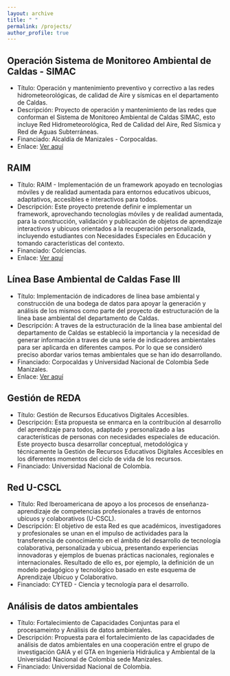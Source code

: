 ```yaml
---
layout: archive
title: " "
permalink: /projects/
author_profile: true
---
```




## Operación Sistema de Monitoreo Ambiental de Caldas - SIMAC

* Título: Operación y mantenimiento preventivo y correctivo a las redes hidrometeorológicas, de calidad de Aire y sísmicas en el departamento de Caldas.
* Descripción: Proyecto de operación y mantenimiento de las redes que conforman el Sistema de Monitoreo Ambiental de Caldas SIMAC, esto incluye Red Hidrometeorológica, Red de Calidad del Aire, Red Sísmica y Red de Aguas Subterráneas.
* Financiado: Alcaldía de Manizales - Corpocaldas.
* Enlace: <a href ="http://cdiac.manizales.unal.edu.co/sistema-alerta-temprana/MapaManizales" target="_blank">Ver aquí</a> 

## RAIM

* Título: RAIM - Implementación de un framework apoyado en tecnologias móviles y de realidad aumentada para entornos educativos ubicuos, adaptativos, accesibles e interactivos para todos.
* Descripción: Este proyecto pretende definir e implementar un framework, aprovechando tecnologías móviles y de realidad aumentada, para la construcción, validación y publicación de objetos de aprendizaje interactivos y ubicuos orientados a la recuperación personalizada, incluyendo estudiantes con Necesidades Especiales en Educación y tomando características del contexto.
* Financiado: Colciencias.
* Enlace: <a href ="http://gaia.manizales.unal.edu.co/raim/Public/searchOa" target="_blank">Ver aquí</a>

## Línea Base Ambiental de Caldas Fase III

* Título: Implementación de indicadores de línea base ambiental y construcción de una bodega de datos para apoyar la generación y análisis de los mismos como parte del proyecto de estructuración de la línea base ambiental del departamento de Caldas.
* Descripción: A traves de la estructuración de la línea base ambiental del departamento de Caldas se estableció la importancia y la necesidad de generar información a traves de una serie de indicadores ambientales para ser aplicarda en diferentes campos. Por lo que se consideró preciso abordar varios temas ambientales que se han ido desarrollando.
* Financiado: Corpocaldas y Universidad Nacional de Colombia Sede Manizales.
* Enlace: <a href ="http://cdiac.manizales.unal.edu.co/inicio/" target="_blank">Ver aquí</a>

## Gestión de REDA

* Título: Gestión de Recursos Educativos Digitales Accesibles.
* Descripción: Esta propuesta se enmarca en la contribución al desarrollo del aprendizaje para todos, adaptado y personalizado a las características de personas con necesidades especiales de educación. Este proyecto busca desarrollar conceptual, metodológica y técnicamente la Gestión de Recursos Educativos Digitales Accesibles en los diferentes momentos del ciclo de vida de los recursos.
* Financiado: Universidad Nacional de Colombia.

## Red U-CSCL

* Título: Red Iberoamericana de apoyo a los procesos de enseñanza-aprendizaje de competencias profesionales a través de entornos ubicuos y colaborativos (U-CSCL).
* Descripción: El objetivo de esta Red es que académicos, investigadores y profesionales se unan en el impulso de actividades para la transferencia de conocimiento en el ámbito del desarrollo de tecnología colaborativa, personalizada y ubicua, presentando experiencias innovadoras y ejemplos de buenas prácticas nacionales, regionales e internacionales. Resultado de ello es, por ejemplo, la definición de un modelo pedagógico y tecnológico basado en este esquema de Aprendizaje Ubicuo y Colaborativo.
* Financiado: CYTED - Ciencia y tecnología para el desarrollo.

## Análisis de datos ambientales

* Título: Fortalecimiento de Capacidades Conjuntas para el procesameinto y Análisis de datos ambientales.
* Descripción: Propuesta para el fortalecimiento de las capacidades de análisis de datos ambientales en una cooperación entre el grupo de investigación GAIA y el GTA en Ingeniería Hidráulica y Ambiental de la Universidad Nacional de Colombia sede Manizales.
* Financiado: Universidad Nacional de Colombia.